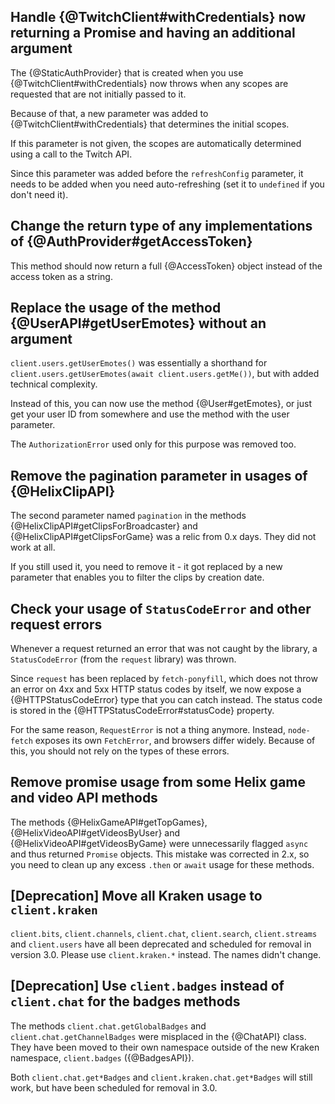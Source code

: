 ## Handle {@TwitchClient#withCredentials} now returning a Promise and having an additional argument

The {@StaticAuthProvider} that is created when you use {@TwitchClient#withCredentials} now throws when any scopes are requested that are not initially passed to it.

Because of that, a new parameter was added to {@TwitchClient#withCredentials} that determines the initial scopes.

If this parameter is not given, the scopes are automatically determined using a call to the Twitch API.

Since this parameter was added before the `refreshConfig` parameter, it needs to be added when you need auto-refreshing (set it to `undefined` if you don't need it).

## Change the return type of any implementations of {@AuthProvider#getAccessToken}

This method should now return a full {@AccessToken} object instead of the access token as a string.

## Replace the usage of the method {@UserAPI#getUserEmotes} without an argument

`client.users.getUserEmotes()` was essentially a shorthand for `client.users.getUserEmotes(await client.users.getMe())`, but with added technical complexity.

Instead of this, you can now use the method {@User#getEmotes}, or just get your user ID from somewhere and use the method with the user parameter.

The `AuthorizationError` used only for this purpose was removed too.

## Remove the pagination parameter in usages of {@HelixClipAPI}

The second parameter named `pagination` in the methods {@HelixClipAPI#getClipsForBroadcaster} and {@HelixClipAPI#getClipsForGame} was a relic from 0.x days. They did not work at all.

If you still used it, you need to remove it - it got replaced by a new parameter that enables you to filter the clips by creation date.

## Check your usage of `StatusCodeError` and other request errors

Whenever a request returned an error that was not caught by the library, a `StatusCodeError` (from the `request` library) was thrown.

Since `request` has been replaced by `fetch-ponyfill`, which does not throw an error on 4xx and 5xx HTTP status codes by itself,
we now expose a {@HTTPStatusCodeError} type that you can catch instead. The status code is stored in the {@HTTPStatusCodeError#statusCode} property.

For the same reason, `RequestError` is not a thing anymore. Instead, `node-fetch` exposes its own `FetchError`, and browsers differ widely.
Because of this, you should not rely on the types of these errors.

## Remove promise usage from some Helix game and video API methods

The methods {@HelixGameAPI#getTopGames}, {@HelixVideoAPI#getVideosByUser} and {@HelixVideoAPI#getVideosByGame} were unnecessarily flagged `async` and thus returned `Promise` objects.
This mistake was corrected in 2.x, so you need to clean up any excess `.then` or `await` usage for these methods.

## \[Deprecation\] Move all Kraken usage to `client.kraken`

`client.bits`, `client.channels`, `client.chat`, `client.search`, `client.streams` and `client.users` have all been deprecated and scheduled for removal in version 3.0.
Please use `client.kraken.*` instead. The names didn't change.

## \[Deprecation\] Use `client.badges` instead of `client.chat` for the badges methods

The methods `client.chat.getGlobalBadges` and `client.chat.getChannelBadges` were misplaced in the {@ChatAPI} class.
They have been moved to their own namespace outside of the new Kraken namespace, `client.badges` ({@BadgesAPI}).

Both `client.chat.get*Badges` and `client.kraken.chat.get*Badges` will still work, but have been scheduled for removal in 3.0.
